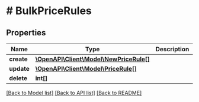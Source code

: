 # # BulkPriceRules

## Properties

Name | Type | Description | Notes
------------ | ------------- | ------------- | -------------
**create** | [**\OpenAPI\Client\Model\NewPriceRule[]**](NewPriceRule.md) |  | [optional] 
**update** | [**\OpenAPI\Client\Model\PriceRule[]**](PriceRule.md) |  | [optional] 
**delete** | **int[]** |  | [optional] 

[[Back to Model list]](../../README.md#documentation-for-models) [[Back to API list]](../../README.md#documentation-for-api-endpoints) [[Back to README]](../../README.md)


